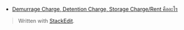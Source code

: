 
- [Demurrage Charge, Detention Charge, Storage Charge/Rent คืออะไร](http://www.march.co.th/what-is-demurrage-charge-detention-charge-storage-charge-rent/)

> Written with [StackEdit](https://stackedit.io/).
<!--stackedit_data:
eyJoaXN0b3J5IjpbMTA2NDM2MTEyN119
-->